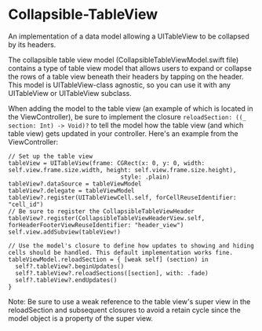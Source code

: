 # Collapsible-TableView
An implementation of a data model allowing a UITableView to be collapsed by its headers.

The collapsible table view model (CollapsibleTableViewModel.swift file) contains a type of table view model that allows users to expand or collapse the rows of a table view beneath their headers by tapping on the header. This model is UITableView-class agnostic, so you can use it with any UITableView or UITableView subclass.

When adding the model to the table view (an example of which is located in the ViewController), be sure to implement the closure ```reloadSection: ((_ section: Int) -> Void)?``` to tell the model how the table view (and which table view) gets updated in your controller. Here's an example from the ViewController:

```
// Set up the table view
tableView = UITableView(frame: CGRect(x: 0, y: 0, width: self.view.frame.size.width, height: self.view.frame.size.height),
                                style: .plain)
tableView?.dataSource = tableViewModel
tableView?.delegate = tableViewModel
tableView?.register(UITableViewCell.self, forCellReuseIdentifier: "cell_id")
// Be sure to register the CollapsibleTableViewHeader
tableView?.register(CollapsibleTableViewHeaderView.self, forHeaderFooterViewReuseIdentifier: "header_view")
self.view.addSubview(tableView!)
        
// Use the model's closure to define how updates to showing and hiding cells should be handled. This default implementation works fine.
tableViewModel.reloadSection = { [weak self] (section) in
  self?.tableView?.beginUpdates()
  self?.tableView?.reloadSections([section], with: .fade)
  self?.tableView?.endUpdates()
}
```
Note: Be sure to use a weak reference to the table view's super view in the reloadSection and subsequent closures to avoid a retain cycle since the model object is a property of the super view.
